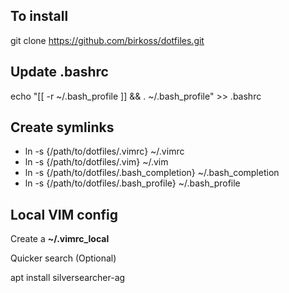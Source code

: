 To install
----------

git clone https://github.com/birkoss/dotfiles.git

Update .bashrc
--------------

echo "[[ -r ~/.bash_profile ]] && . ~/.bash_profile" >> .bashrc

Create symlinks
---------------

* ln -s {/path/to/dotfiles/.vimrc} ~/.vimrc
* ln -s {/path/to/dotfiles/.vim} ~/.vim
* ln -s {/path/to/dotfiles/.bash_completion} ~/.bash_completion
* ln -s {/path/to/dotfiles/.bash_profile} ~/.bash_profile

Local VIM config
----------------

Create a **~/.vimrc_local**

Quicker search (Optional)

apt install silversearcher-ag

